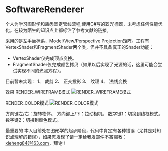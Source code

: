 # SoftwareRenderer
个人为学习图形学和熟悉固定管线流程,使用C#写的软光栅器，未考虑任何性能优化。在较为陌生的知识点上都标注了参考文献的链接。

采用的是左手坐标系，Model/View/Perspective Projection矩阵。工程有VertexShader和FragmentShader两个类，但并不具备真正的Shader功能：
* VertexShader仅完成顶点变换。
* FragmentShader仅完成颜色拷贝（如果以后实现了光源的话，这里可能会尝试实现不同的光照方程）。

目前暂未实现：
1、 裁剪
2、 正交投影
3、 纹理
4、 法线变换

效果
RENDER_WIREFRAME模式
![RENDER_WIREFRAME模式](https://github.com/xieheng/SoftwareRenderer/blob/master/image_render_wireframe.png)

RENDER_COLOR模式
![RENDER_COLOR模式](https://github.com/xieheng/SoftwareRenderer/blob/master/image_render_color.png)

方向键左/右：旋转物体。
方向键上/下：拉动相机。
数字键1：切换到线框模式。
数字键2：切换到颜色模式。

最重要的
本人目前处在图形学的起步阶段，代码中肯定有各种错误（尤其是对知识点理解的错误），如果您发现了请一定给我发邮件不吝赐教：xieheng84@163.com，拜谢！
